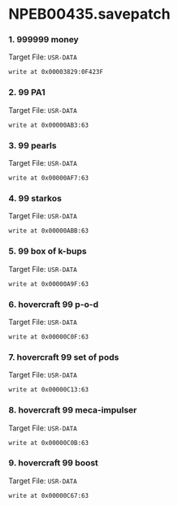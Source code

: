 # NPEB00435.savepatch

### 1. 999999 money

Target File: `USR-DATA`

```
write at 0x00003829:0F423F
```

### 2. 99 PA1

Target File: `USR-DATA`

```
write at 0x00000AB3:63
```

### 3. 99 pearls

Target File: `USR-DATA`

```
write at 0x00000AF7:63
```

### 4. 99 starkos

Target File: `USR-DATA`

```
write at 0x00000ABB:63
```

### 5. 99 box of k-bups

Target File: `USR-DATA`

```
write at 0x00000A9F:63
```

### 6. hovercraft 99 p-o-d

Target File: `USR-DATA`

```
write at 0x00000C0F:63
```

### 7. hovercraft 99 set of pods

Target File: `USR-DATA`

```
write at 0x00000C13:63
```

### 8. hovercraft 99 meca-impulser

Target File: `USR-DATA`

```
write at 0x00000C0B:63
```

### 9. hovercraft 99 boost

Target File: `USR-DATA`

```
write at 0x00000C67:63
```


